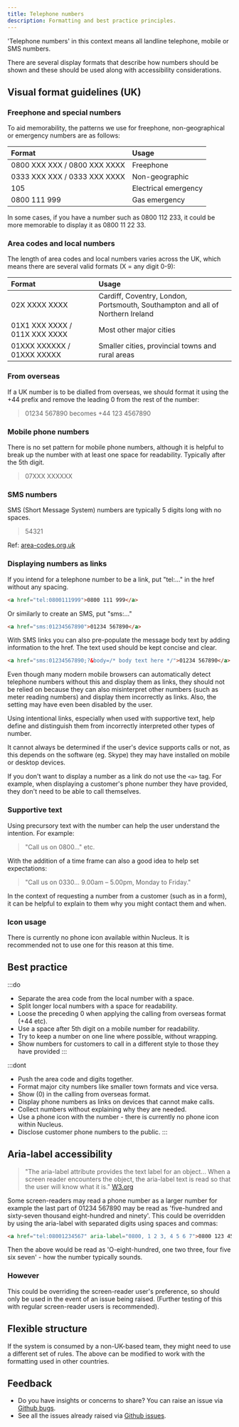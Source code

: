 ```yaml
---
title: Telephone numbers
description: Formatting and best practice principles.
---
```


'Telephone numbers' in this context means all landline telephone, mobile or SMS numbers.

There are several display formats that describe how numbers should be shown and these should be used along with accessibility considerations. 


## Visual format guidelines (UK)

### Freephone and special numbers 

To aid memorability, the patterns we use for freephone, non-geographical or emergency numbers are as follows:

| Format | Usage
| :--- | :--- 
| 0800&nbsp;XXX&nbsp;XXX / 0800&nbsp;XXX&nbsp;XXXX | Freephone |
| 0333&nbsp;XXX&nbsp;XXX / 0333&nbsp;XXX&nbsp;XXXX | Non-geographic |
| 105 | Electrical emergency |
| 0800&nbsp;111&nbsp;999 | Gas emergency |

In some cases, if you have a number such as 0800 112 233, it could be more memorable to display it as 0800 11 22 33.


### Area codes and local numbers 

The length of area codes and local numbers varies across the UK, which means there are several valid formats (X = any digit 0-9):

| Format | Usage
| :--- | :--- 
| 02X&nbsp;XXXX&nbsp;XXXX | Cardiff, Coventry, London, Portsmouth, Southampton and all of Northern Ireland |
| 01X1&nbsp;XXX&nbsp;XXXX / 011X&nbsp;XXX&nbsp;XXXX | Most other major cities |
| 01XXX&nbsp;XXXXXX / 01XXX&nbsp;XXXXX | Smaller cities, provincial towns and rural areas |


### From overseas

If a UK number is to be dialled from overseas, we should format it using the +44 prefix and remove the leading 0 from the rest of the number:

>01234 567890 becomes +44 123 4567890

### Mobile phone numbers

There is no set pattern for mobile phone numbers, although it is helpful to break up the number with at least one space for readability. Typically after the 5th digit.

>07XXX&nbsp;XXXXXX


### SMS numbers

SMS (Short Message System) numbers are typically 5 digits long with no spaces.

>54321


Ref: [area-codes.org.uk](http://www.area-codes.org.uk/formatting.php)


### Displaying numbers as links 

If you intend for a telephone number to be a link, put "tel:..." in the href without any spacing. 


```html
<a href="tel:0800111999">0800 111 999</a>
```

Or similarly to create an SMS, put "sms:..."

```html
<a href="sms:01234567890">01234 567890</a>
```

With SMS links you can also pre-populate the message body text by adding information to the href. The text used should be kept concise and clear.

```html
<a href="sms:01234567890;?&body=/* body text here */">01234 567890</a>
```

Even though many modern mobile browsers can automatically detect telephone numbers without this and display them as links, they should not be relied on because they can also misinterpret other numbers (such as meter reading numbers) and display them incorrectly as links. Also, the setting may have even been disabled by the user. 

Using intentional links, especially when used with supportive text, help define and distinguish them from incorrectly interpreted other types of number.

It cannot always be determined if the user's device supports calls or not, as this depends on the software (eg. Skype) they may have installed on mobile or desktop devices.

If you don't want to display a number as a link do not use the `<a>` tag. For example, when displaying a customer's phone number they have provided, they don't need to be able to call themselves. 



### Supportive text

Using precursory text with the number can help the user understand the intention. For example: 

>"Call us on 0800..." etc.

With the addition of a time frame can also a good idea to help set expectations: 

>"Call us on 0330... 9.00am – 5.00pm, Monday to Friday."

In the context of requesting a number from a customer (such as in a form), it can be helpful to explain to them why you might contact them and when. 


### Icon usage

There is currently no phone icon available within Nucleus. It is recommended not to use one for this reason at this time.

## Best practice

:::do
- Separate the area code from the local number with a space.
- Split longer local numbers with a space for readability.
- Loose the preceding 0 when applying the calling from overseas format (+44 etc).
- Use a space after 5th digit on a mobile number for readability.
- Try to keep a number on one line where possible, without wrapping.
- Show numbers for customers to call in a different style to those they have provided
:::

:::dont
- Push the area code and digits together.
- Format major city numbers like smaller town formats and vice versa.
- Show (0) in the calling from overseas format.
- Display phone numbers as links on devices that cannot make calls.
- Collect numbers without explaining why they are needed.
- Use a phone icon with the number - there is currently no phone icon within Nucleus.
- Disclose customer phone numbers to the public.
:::

## Aria-label accessibility

>"The aria-label attribute provides the text label for an object...
When a screen reader encounters the object, the aria-label text is read so that the user will know what it is."
[W3.org](https://www.w3.org/TR/WCAG20-TECHS/ARIA6.html) 

Some screen-readers may read a phone number as a larger number for example the last part of 01234 567890 may be read as 'five-hundred and sixty-seven thousand eight-hundred and ninety'. This could be overridden by using the aria-label with separated digits using spaces and commas:

```html
<a href="tel:08001234567" aria-label="0800, 1 2 3, 4 5 6 7">0800 123 4567</a>
```

Then the above would be read as 'O-eight-hundred, one two three, four five six seven' - how the number typically sounds.

### However

This could be overriding the screen-reader user's preference, so should only be used in the event of an issue being raised. (Further testing of this with regular screen-reader users is recommended).

## Flexible structure

If the system is consumed by a non-UK-based team, they might need to use a different set of rules. The above can be modified to work with the formatting used in other countries. 

## Feedback

* Do you have insights or concerns to share? You can raise an issue via [Github bugs](https://github.com/ConnectedHomes/nucleus/issues/new?assignees=&labels=Bug&template=a--bug-report.md&title=[bug]%20[patterns-messaging]).
* See all the issues already raised via [Github issues](https://github.com/connectedHomes/nucleus/issues?utf8=%E2%9C%93&q=is%3Aopen+is%3Aissue+label%3ABug+[patterns-messaging]).
